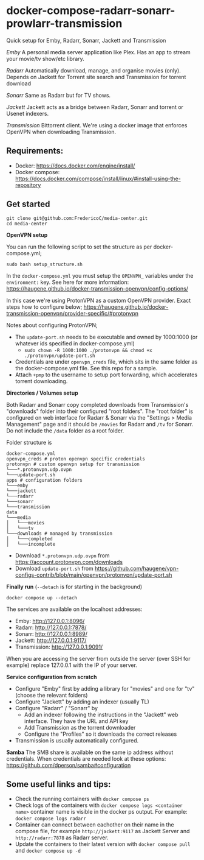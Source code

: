 # docker-compose-radarr-sonarr-prowlarr-transmission
Quick setup for Emby, Radarr, Sonarr, Jackett and Transmission

*Emby*
A personal media server application like Plex. Has an app to stream your movie/tv show/etc library.

*Radarr*
Automatically download, manage, and organise movies (only). Depends on Jackett for Torrent site search and Transmission for torrent download

*Sonarr*
Same as Radarr but for TV shows.

*Jackett*
Jackett acts as a bridge between Radarr, Sonarr and torrent or Usenet indexers.

*Transmission* 
Bittorrent client. We're using a docker image that enforces OpenVPN when downloading Transmission.

## Requirements:

* Docker: https://docs.docker.com/engine/install/
* Docker compose: https://docs.docker.com/compose/install/linux/#install-using-the-repository

## Get started

```
git clone git@github.com:FredericoC/media-center.git
cd media-center
```

**OpenVPN setup**

You can run the following script to set the structure as per docker-compose.yml;
```
sudo bash setup_structure.sh
```

In the `docker-compose.yml` you must setup the `OPENVPN_` variables under the `environment:` key.
See here for more information: https://haugene.github.io/docker-transmission-openvpn/config-options/

In this case we're using ProtonVPN as a custom OpenVPN provider. Exact steps how to configure below;
https://haugene.github.io/docker-transmission-openvpn/provider-specific/#protonvpn

Notes about configuring ProtonVPN;
- The `update-port.sh` needs to be executable and owned by 1000:1000 (or whatever ids specified in docker-compose.yml)
  - ```sudo chown -R 1000:1000 ./protonvpn && chmod +x ./protonvpn/update-port.sh```
- Credentials are under `openvpn_creds` file, which sits in the same folder as the docker-compose.yml file. See this repo for a sample. 
- Attach `+pmp` to the username to setup port forwarding, which accelerates torrent downloading.

**Directories / Volumes setup**

Both Radarr and Sonarr copy completed downloads from Transmission's "downloads" folder into their configured "root folders".
The "root folder" is configured on web interface for Radarr & Sonarr via the "Settings > Media Management" page and it should be `/movies` for Radarr and  `/tv` for Sonarr.
Do not include the `/data` folder as a root folder. 

Folder structure is
```
docker-compose.yml
openvpn_creds # proton openvpn specific credentials
protonvpn # custom openvpn setup for transmission
└───*.protonvpn.udp.ovpn 
└───update-port.sh
apps # configuration folders
└───emby
└───jackett
└───radarr
└───sonarr
└───transmission
data
└───media
│   └───movies
│   └───tv
└───downloads # managed by transmission
│   └───completed
│   └───incomplete
```

- Download `*.protonvpn.udp.ovpn` from https://account.protonvpn.com/downloads
- Download `update-port.sh` from https://github.com/haugene/vpn-configs-contrib/blob/main/openvpn/protonvpn/update-port.sh

**Finally run**
(`--detach` is for starting in the background)
```
docker compose up --detach
```

The services are available on the localhost addresses:

* Emby: http://127.0.0.1:8096/
* Radarr: http://127.0.0.1:7878/
* Sonarr: http://127.0.0.1:8989/
* Jackett: http://127.0.0.1:9117/
* Transmission: http://127.0.0.1:9091/
 
When you are accessing the server from outside the server (over SSH for example) replace 127.0.0.1 with the IP of your server.

**Service configuration from scratch**
- Configure "Emby" first by adding a library for "movies" and one for "tv" (choose the relevant folders)
- Configure "Jackett" by adding an indexer (usually TL) 
- Configure "Radarr" / "Sonarr" by 
  - Add an indexer following the instructions in the "Jackett" web interface. They have the URL and API key
  - Add Transmission as the torrent downloader
  - Configure the "Profiles" so it downloads the correct releases
- Transmission is usually automatically configured. 
 
**Samba**
The SMB share is available on the same ip address without credentials. When credentials are needed look at these options:
https://github.com/dperson/samba#configuration

## Some useful links and tips:

* Check the running containers with `docker compose ps`
* Check logs of the containers with `docker compose logs <container name>` container name is visible in the docker ps output.
  For example: `docker compose logs radarr`
* Container can connect between eachother on their name in the compose file, for example `http://jackett:9117` as Jackett Server and `http://radarr:7878` as Radarr server.
* Update the containers to their latest version with `docker compose pull` and `docker compose up -d`
